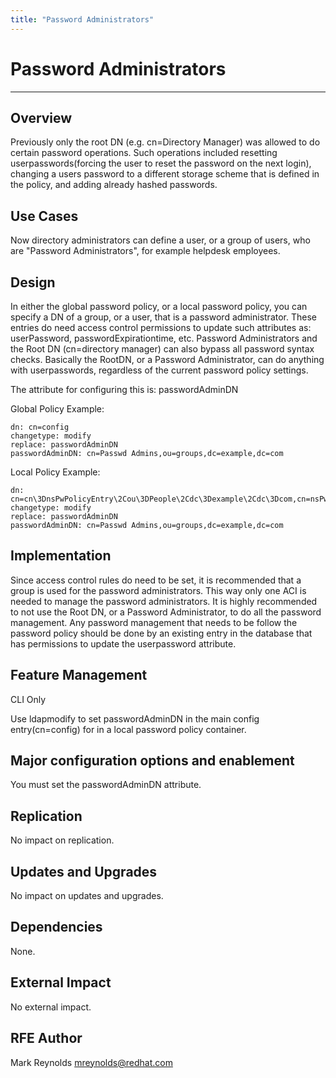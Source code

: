 ```yaml
---
title: "Password Administrators"
---
```


# Password Administrators
-------------------------

Overview
--------

Previously only the root DN (e.g. cn=Directory Manager) was allowed to do certain password operations. Such operations included resetting userpasswords(forcing the user to reset the password on the next login), changing a users password to a different storage scheme that is defined in the policy, and adding already hashed passwords.

Use Cases
---------

Now directory administrators can define a user, or a group of users, who are "Password Administrators", for example helpdesk employees.

Design
------

In either the global password policy, or a local password policy, you can specify a DN of a group, or a user, that is a password administrator. These entries do need access control permissions to update such attributes as: userPassword, passwordExpirationtime, etc.  Password Administrators and the Root DN (cn=directory manager) can also bypass all password syntax checks.  Basically the RootDN, or a Password Administrator, can do anything with userpasswords, regardless of the current password policy settings.

The attribute for configuring this is: passwordAdminDN

Global Policy Example: 

    dn: cn=config
    changetype: modify
    replace: passwordAdminDN
    passwordAdminDN: cn=Passwd Admins,ou=groups,dc=example,dc=com

Local Policy Example:

    dn: cn=cn\3DnsPwPolicyEntry\2Cou\3DPeople\2Cdc\3Dexample\2Cdc\3Dcom,cn=nsPwPolicyContainer,ou=People,dc=example,dc=com
    changetype: modify
    replace: passwordAdminDN
    passwordAdminDN: cn=Passwd Admins,ou=groups,dc=example,dc=com


Implementation
--------------

Since access control rules do need to be set, it is recommended that a group is used for the password administrators. This way only one ACI is needed to manage the password administrators.  It is highly recommended to not use the Root DN, or a Password Administrator, to do all the password management.  Any password management that needs to be follow the password policy should be done by an existing entry in the database that has permissions to update the userpassword attribute.

Feature Management
-----------------

CLI Only

Use ldapmodify to set passwordAdminDN in the main config entry(cn=config) for in a local password policy container.

Major configuration options and enablement
------------------------------------------

You must set the passwordAdminDN attribute.

Replication
-----------

No impact on replication.

Updates and Upgrades
--------------------

No impact on updates and upgrades.

Dependencies
------------

None.

External Impact
---------------

No external impact.

RFE Author
----------

Mark Reynolds <mreynolds@redhat.com>

